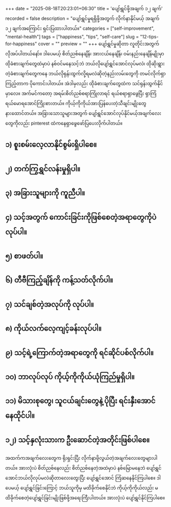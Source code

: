 +++
date = "2025-08-18T20:23:01+06:30"
title = 'ပျော်ရွှင်ဖို့အချက် ၁၂ ချက်'
recorded = false
description = "ပျော်ရွှင်မှုရရှိဖို့အတွက် လိုက်နာနိုင်မယ့် အချက် ၁၂ ချက်အကြောင်း ရှင်းပြထားပါတယ်။"
categories = ["self-improvement", "mental-health"]
tags = ["happiness", "tips", "self-care"]
slug = "12-tips-for-happiness"
cover = ""
preview = ""
+++
ပျော်ရွှင်မှုဆိုတာ လူတိုင်းအတွက်လိုအပ်ပါတယ်နော်။ ဒါပေမယ့် စိတ်ညစ်နေချိန်၊ အားငယ်နေချိန်၊ ဝမ်းနည်းနေချိန်မျိုးမှာ ထိုခံစားချက်တွေထဲမှာပဲ နစ်ဝင်မနေသင့်ဘဲ ဘယ်လိုပျော်ရွှင်အောင်လုပ်မလဲ၊ ထိုဆိုးရွားတဲ့ခံစားချက်တွေကနေ ဘယ်လိုရုန်းထွက်လို့ရမလဲဆိုတဲ့နည်းလမ်းတွေကို တမင်လိုက်ရှာကြည့်တာက ပိုကောင်းပါတယ်။ အဲဒါမှလည်း ထိုခံစားချက်တွေထဲက သင်ရုန်းထွက်နိုင်မှာလေ။ အက်မင်ကတော့ အရမ်းစိတ်ညစ်စရာကြုံလာရင် ရယ်စရာရှာဖွေပြီး ရှာကြံရယ်မောရအောင်ကြိုးစားတယ်။ ကိုယ့်ကိုကိုယ်အားပြန်ပေးတဲ့သီချင်းမျိုးတွေ နားထောင်တယ်။ အခြားသောသူများအတွက် ပျော်ရွှင်အောင်လုပ်နိုင်မယ့်အချက်လေးတွေကိုလည်း pinterest ထဲကနေရှာဖွေဖော်ပြပေးလိုက်ပါတယ်။

## ၁) စူးစမ်းလေ့လာနိုင်စွမ်းရှိပါစေ။

## ၂) တက်ကြွရွှင်လန်းမှုရှိပါ။

## ၃) အခြားသူများကို ကူညီပါ။

## ၄) သင့်အတွက် ကောင်းခြင်းကိုဖြစ်စေတဲ့အရာတွေကိုပဲလုပ်ပါ။

## ၅) စာဖတ်ပါ။

## ၆) တီဗီကြည့်ချိန်ကို ကန့်သတ်လိုက်ပါ။

## ၇) သင်ချစ်တဲ့အလုပ်ကို လုပ်ပါ။

## ၈) ကိုယ်လက်လေ့ကျင့်ခန်းလုပ်ပါ။

## ၉) သင့်ရဲ့ကြောက်တဲ့အရာတွေကို ရင်ဆိုင်ပစ်လိုက်ပါ။

## ၁၀) ဘာလုပ်လုပ် ကိုယ့်ကိုကိုယ်ယုံကြည်မှုရှိပါ။

## ၁၁) မိသားစုတွေ၊ သူငယ်ချင်းတွေနဲ့ ပိုပြီး ရင်းနှီးအောင်နေထိုင်ပါ။

## ၁၂) သင့်နှလုံးသားက ဦးဆောင်တဲ့အတိုင်းဖြစ်ပါစေ။
အထက်ကအချက်လေးတွေက ရိုးရှင်းပြီး လိုက်နာဖို့လွယ်တဲ့အချက်လေးတွေများပါတယ်။ အားလုံးပဲ စိတ်ညစ်နေလည်း စိတ်ညစ်နေတဲ့အထဲမှာပဲ နစ်မြောမနေဘဲ ပျော်ရွှင်အောင်ဘယ်လိုလုပ်မလဲဆိုတာလေးတွေးပြီး ပျော်ရွှင်အောင် ကြံဆနေနိုင်ကြပါစေ။ ဒါပေမယ့် ပျော်ရွှင်ခြင်းကြောင့် ဘယ်သူကိုမှ မထိခိုက်စေနိုင်ဘဲ ကိုယ့်ကိုကိုယ်လည်း မထိခိုက်စေတဲ့ပျော်ရွှင်ခြင်းမျိုးဖြစ်ဖို့အရေးကြီးပါတယ်။
အားလုံးပဲ ပျော်ရွှင်နိုင်ကြပါစေ။